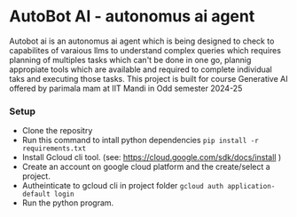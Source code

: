 # AutoBot AI - autonomus ai agent
Autobot ai is an autonomus ai agent which is being designed to check to capabilites of varaious llms to understand complex queries which requires planning of multiples tasks which can't be done in one go, plannig appropiate tools which are available and required to complete individual taks and executing those tasks.
This project is built for course Generative AI offered by parimala mam at IIT Mandi in Odd semester 2024-25

### Setup
- Clone the repositry
- Run this command to intall python dependencies ```pip install -r requirements.txt```
- Install Gcloud cli tool. (see: https://cloud.google.com/sdk/docs/install )
- Create an account on google cloud platform and the create/select a project.
- Autheinticate to gcloud cli in project folder ```gcloud auth application-default login```
- Run the python program.
